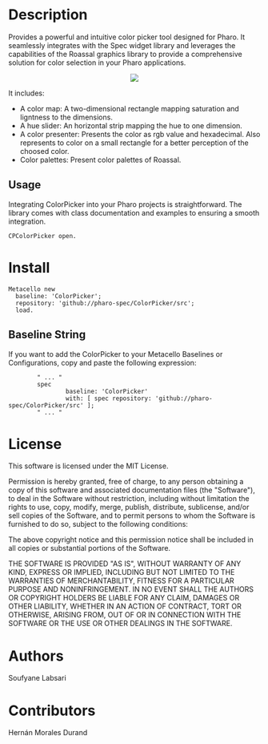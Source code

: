 # Description

Provides a powerful and intuitive color picker tool designed for Pharo. It seamlessly integrates with the Spec widget library and leverages the capabilities of the 
Roassal graphics library to provide a comprehensive solution for color selection in your Pharo applications. 

<p align="center">
<img src="https://github.com/pharo-spec/ColorPicker/assets/4825959/d9f3ea7c-e184-429e-a8ab-603d7a63dfd3">
</p>

It includes:

- A color map: A two-dimensional rectangle mapping saturation and ligntness to the dimensions.
-	A hue slider: An horizontal strip mapping the hue to one dimension.
- A color presenter: Presents the color as rgb value and hexadecimal. Also represents to color on a small rectangle for a better perception of the choosed color.
- Color palettes: Present color palettes of Roassal.

## Usage

Integrating ColorPicker into your Pharo projects is straightforward. The library comes with class documentation and examples to ensuring a smooth integration.

```smalltalk
CPColorPicker open.
```

# Install

```smalltalk
Metacello new
  baseline: 'ColorPicker';
  repository: 'github://pharo-spec/ColorPicker/src';
  load.
```

## Baseline String 

If you want to add the ColorPicker to your Metacello Baselines or Configurations, copy and paste the following expression:

```smalltalk
        " ... "
        spec
                baseline: 'ColorPicker' 
                with: [ spec repository: 'github://pharo-spec/ColorPicker/src' ];
        " ... "
```

# License

This software is licensed under the MIT License.

Permission is hereby granted, free of charge, to any person obtaining a copy of this software and associated documentation 
files (the "Software"), to deal in the Software without restriction, including without limitation the rights to use, copy, modify, merge, 
publish, distribute, sublicense, and/or sell copies of the Software, and  to permit persons to whom the Software is furnished to do so, subject 
to the following conditions:

The above copyright notice and this permission notice shall be included in all copies or substantial portions of the Software.

THE SOFTWARE IS PROVIDED "AS IS", WITHOUT WARRANTY OF ANY 
KIND, EXPRESS OR IMPLIED, INCLUDING BUT NOT LIMITED TO THE WARRANTIES OF
 MERCHANTABILITY, FITNESS FOR A PARTICULAR PURPOSE AND NONINFRINGEMENT. 
IN NO EVENT SHALL THE AUTHORS OR COPYRIGHT HOLDERS BE LIABLE FOR ANY 
CLAIM, DAMAGES OR OTHER LIABILITY, WHETHER IN AN ACTION OF CONTRACT, 
TORT OR OTHERWISE, ARISING FROM, OUT OF OR IN CONNECTION WITH THE 
SOFTWARE OR THE USE OR OTHER DEALINGS IN THE SOFTWARE.

# Authors

Soufyane Labsari

# Contributors

Hernán Morales Durand




